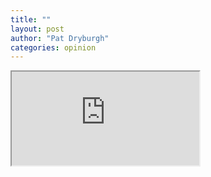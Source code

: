```yaml
---
title: ""
layout: post
author: "Pat Dryburgh"
categories: opinion
---
```


<iframe src="https://allanmodc.github.io/cfd/index.html"></iframe>
